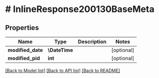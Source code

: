 # # InlineResponse200130BaseMeta

## Properties

Name | Type | Description | Notes
------------ | ------------- | ------------- | -------------
**modified_date** | **\DateTime** |  | [optional]
**modified_pid** | **int** |  | [optional]

[[Back to Model list]](../../README.md#models) [[Back to API list]](../../README.md#endpoints) [[Back to README]](../../README.md)

